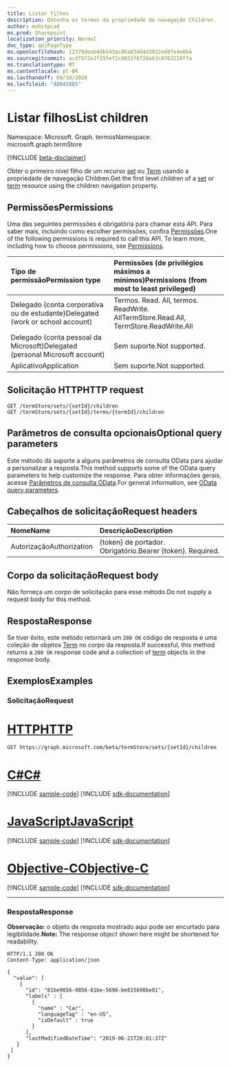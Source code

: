 ```yaml
---
title: Listar filhos
description: Obtenha os termos da propriedade de navegação Children.
author: mohitpcad
ms.prod: Sharepoint
localization_priority: Normal
doc_type: apiPageType
ms.openlocfilehash: 12379deab4db543ac06a83dd4d3922ed0fe4e0b4
ms.sourcegitcommit: acdf972e2f25fef2c6855f6f28a63c0762228ffa
ms.translationtype: MT
ms.contentlocale: pt-BR
ms.lasthandoff: 09/18/2020
ms.locfileid: "48042865"
---
```

# <a name="list-children"></a><span data-ttu-id="2b5f2-103">Listar filhos</span><span class="sxs-lookup"><span data-stu-id="2b5f2-103">List children</span></span>
<span data-ttu-id="2b5f2-104">Namespace: Microsoft. Graph. termos</span><span class="sxs-lookup"><span data-stu-id="2b5f2-104">Namespace: microsoft.graph.termStore</span></span>

[!INCLUDE [beta-disclaimer](../../includes/beta-disclaimer.md)]

<span data-ttu-id="2b5f2-105">Obter o primeiro nível filho de um recurso [set] ou [Term] usando a propriedade de navegação Children.</span><span class="sxs-lookup"><span data-stu-id="2b5f2-105">Get the first level children of a [set] or [term] resource using the children navigation property.</span></span>

## <a name="permissions"></a><span data-ttu-id="2b5f2-106">Permissões</span><span class="sxs-lookup"><span data-stu-id="2b5f2-106">Permissions</span></span>
<span data-ttu-id="2b5f2-p101">Uma das seguintes permissões é obrigatória para chamar esta API. Para saber mais, incluindo como escolher permissões, confira [Permissões](/graph/permissions-reference).</span><span class="sxs-lookup"><span data-stu-id="2b5f2-p101">One of the following permissions is required to call this API. To learn more, including how to choose permissions, see [Permissions](/graph/permissions-reference).</span></span>

|<span data-ttu-id="2b5f2-109">Tipo de permissão</span><span class="sxs-lookup"><span data-stu-id="2b5f2-109">Permission type</span></span>|<span data-ttu-id="2b5f2-110">Permissões (de privilégios máximos a mínimos)</span><span class="sxs-lookup"><span data-stu-id="2b5f2-110">Permissions (from most to least privileged)</span></span>|
|:---|:---|
|<span data-ttu-id="2b5f2-111">Delegado (conta corporativa ou de estudante)</span><span class="sxs-lookup"><span data-stu-id="2b5f2-111">Delegated (work or school account)</span></span> | <span data-ttu-id="2b5f2-112">Termos. Read. All, termos. ReadWrite. All</span><span class="sxs-lookup"><span data-stu-id="2b5f2-112">TermStore.Read.All, TermStore.ReadWrite.All</span></span> |
|<span data-ttu-id="2b5f2-113">Delegado (conta pessoal da Microsoft)</span><span class="sxs-lookup"><span data-stu-id="2b5f2-113">Delegated (personal Microsoft account)</span></span> | <span data-ttu-id="2b5f2-114">Sem suporte.</span><span class="sxs-lookup"><span data-stu-id="2b5f2-114">Not supported.</span></span>    |
|<span data-ttu-id="2b5f2-115">Aplicativo</span><span class="sxs-lookup"><span data-stu-id="2b5f2-115">Application</span></span> | <span data-ttu-id="2b5f2-116">Sem suporte.</span><span class="sxs-lookup"><span data-stu-id="2b5f2-116">Not supported.</span></span> |

## <a name="http-request"></a><span data-ttu-id="2b5f2-117">Solicitação HTTP</span><span class="sxs-lookup"><span data-stu-id="2b5f2-117">HTTP request</span></span>

<!-- {
  "blockType": "ignored"
}
-->
``` http
GET /termStore/sets/{setId}/children
GET /termStore/sets/{setId}/terms/{termId}/children
```

## <a name="optional-query-parameters"></a><span data-ttu-id="2b5f2-118">Parâmetros de consulta opcionais</span><span class="sxs-lookup"><span data-stu-id="2b5f2-118">Optional query parameters</span></span>
<span data-ttu-id="2b5f2-119">Este método dá suporte a alguns parâmetros de consulta OData para ajudar a personalizar a resposta.</span><span class="sxs-lookup"><span data-stu-id="2b5f2-119">This method supports some of the OData query parameters to help customize the response.</span></span> <span data-ttu-id="2b5f2-120">Para obter informações gerais, acesse [Parâmetros de consulta OData](/graph/query-parameters).</span><span class="sxs-lookup"><span data-stu-id="2b5f2-120">For general information, see [OData query parameters](/graph/query-parameters).</span></span>

## <a name="request-headers"></a><span data-ttu-id="2b5f2-121">Cabeçalhos de solicitação</span><span class="sxs-lookup"><span data-stu-id="2b5f2-121">Request headers</span></span>
|<span data-ttu-id="2b5f2-122">Nome</span><span class="sxs-lookup"><span data-stu-id="2b5f2-122">Name</span></span>|<span data-ttu-id="2b5f2-123">Descrição</span><span class="sxs-lookup"><span data-stu-id="2b5f2-123">Description</span></span>|
|:---|:---|
|<span data-ttu-id="2b5f2-124">Autorização</span><span class="sxs-lookup"><span data-stu-id="2b5f2-124">Authorization</span></span>|<span data-ttu-id="2b5f2-p103">{token} de portador. Obrigatório.</span><span class="sxs-lookup"><span data-stu-id="2b5f2-p103">Bearer {token}. Required.</span></span>|

## <a name="request-body"></a><span data-ttu-id="2b5f2-127">Corpo da solicitação</span><span class="sxs-lookup"><span data-stu-id="2b5f2-127">Request body</span></span>
<span data-ttu-id="2b5f2-128">Não forneça um corpo de solicitação para esse método.</span><span class="sxs-lookup"><span data-stu-id="2b5f2-128">Do not supply a request body for this method.</span></span>

## <a name="response"></a><span data-ttu-id="2b5f2-129">Resposta</span><span class="sxs-lookup"><span data-stu-id="2b5f2-129">Response</span></span>

<span data-ttu-id="2b5f2-130">Se tiver êxito, este método retornará um `200 OK` código de resposta e uma coleção de objetos [Term](../resources/termstore-term.md) no corpo da resposta.</span><span class="sxs-lookup"><span data-stu-id="2b5f2-130">If successful, this method returns a `200 OK` response code and a collection of [term](../resources/termstore-term.md) objects in the response body.</span></span>

## <a name="examples"></a><span data-ttu-id="2b5f2-131">Exemplos</span><span class="sxs-lookup"><span data-stu-id="2b5f2-131">Examples</span></span>

### <a name="request"></a><span data-ttu-id="2b5f2-132">Solicitação</span><span class="sxs-lookup"><span data-stu-id="2b5f2-132">Request</span></span>

# <a name="http"></a>[<span data-ttu-id="2b5f2-133">HTTP</span><span class="sxs-lookup"><span data-stu-id="2b5f2-133">HTTP</span></span>](#tab/http)
<!-- {
  "blockType": "request",
  "name": "get_term"
}-->

``` http
GET https://graph.microsoft.com/beta/termStore/sets/{setId}/children
```
# <a name="c"></a>[<span data-ttu-id="2b5f2-134">C#</span><span class="sxs-lookup"><span data-stu-id="2b5f2-134">C#</span></span>](#tab/csharp)
[!INCLUDE [sample-code](../includes/snippets/csharp/get-term-csharp-snippets.md)]
[!INCLUDE [sdk-documentation](../includes/snippets/snippets-sdk-documentation-link.md)]

# <a name="javascript"></a>[<span data-ttu-id="2b5f2-135">JavaScript</span><span class="sxs-lookup"><span data-stu-id="2b5f2-135">JavaScript</span></span>](#tab/javascript)
[!INCLUDE [sample-code](../includes/snippets/javascript/get-term-javascript-snippets.md)]
[!INCLUDE [sdk-documentation](../includes/snippets/snippets-sdk-documentation-link.md)]

# <a name="objective-c"></a>[<span data-ttu-id="2b5f2-136">Objective-C</span><span class="sxs-lookup"><span data-stu-id="2b5f2-136">Objective-C</span></span>](#tab/objc)
[!INCLUDE [sample-code](../includes/snippets/objc/get-term-objc-snippets.md)]
[!INCLUDE [sdk-documentation](../includes/snippets/snippets-sdk-documentation-link.md)]

---



### <a name="response"></a><span data-ttu-id="2b5f2-137">Resposta</span><span class="sxs-lookup"><span data-stu-id="2b5f2-137">Response</span></span>
<span data-ttu-id="2b5f2-138">**Observação:** o objeto de resposta mostrado aqui pode ser encurtado para legibilidade.</span><span class="sxs-lookup"><span data-stu-id="2b5f2-138">**Note:** The response object shown here might be shortened for readability.</span></span>
<!-- {
  "blockType": "response",
  "truncated": true,
  "@odata.type": "collection(microsoft.graph.termStore.term)"
}-->

``` http
HTTP/1.1 200 OK
Content-Type: application/json

{
  "value": [
    {      
      "id": "81be9856-9856-81be-5698-be815698be81",
      "labels" : [
        {
          "name" : "Car",
          "languageTag" : "en-US",
          "isDefault" : true
        }
      ],
      "lastModifiedDateTime": "2019-06-21T20:01:37Z"
   }  
 ]
}
```

[terminal]: ../resources/termstore-term.md
[term]: ../resources/termstore-term.md
[set]: ../resources/termstore-set.md

<!--
{
  "type": "#page.annotation",
  "description": "Get children of a term or termSet in termStore",
  "keywords": "term,termStore",
  "section": "documentation",
  "tocPath": "termStore/Get termchildren",
  "suppressions": []
}
-->



